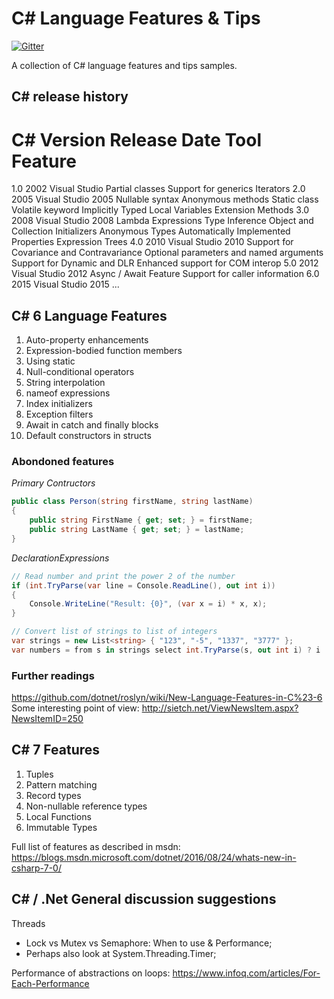 # C# Language Features & Tips

[![Gitter](https://badges.gitter.im/ScaleFocus/csharp-features.svg)](https://gitter.im/ScaleFocus/csharp-features?utm_source=badge&utm_medium=badge&utm_campaign=pr-badge)

A collection of C# language features and tips samples.

## C# release history

# C# Version	Release   Date	            Tool	                   Feature
   1.0	                2002           	Visual Studio           Partial classes
                                                               Support for generics
                                                               Iterators
   2.0	                2005           	Visual Studio 2005       Nullable syntax
                                                               Anonymous methods
                                                               Static class
                                                               Volatile keyword
                                                               Implicitly Typed Local Variables
                                                               Extension Methods
   3.0	                2008	           Visual Studio 2008	     Lambda Expressions
                                                               Type Inference
                                                               Object and Collection Initializers
                                                               Anonymous Types
                                                               Automatically Implemented Properties
                                                               Expression Trees
   4.0	                2010	           Visual Studio 2010	     Support for Covariance and Contravariance
                                                               Optional parameters and named arguments
                                                               Support for Dynamic and DLR
                                                               Enhanced support for COM interop
   5.0	                2012           	Visual Studio 2012     	Async / Await Feature
                                                               Support for caller information
   6.0                 2015            Visual Studio 2015      ...

## C# 6 Language Features

1.  Auto-property enhancements
2.  Expression-bodied function members
3.  Using static
4.  Null-conditional operators
5.  String interpolation
6.  nameof expressions
7.  Index initializers
8.  Exception filters
9.  Await in catch and finally blocks
10. Default constructors in structs

### Abondoned features 
 
*Primary Contructors* 
``` csharp
public class Person(string firstName, string lastName)
{
    public string FirstName { get; set; } = firstName;
    public string LastName { get; set; } = lastName;
}
```

*DeclarationExpressions*  
``` csharp
// Read number and print the power 2 of the number
if (int.TryParse(var line = Console.ReadLine(), out int i))
{
    Console.WriteLine("Result: {0}", (var x = i) * x, x);
}

// Convert list of strings to list of integers
var strings = new List<string> { "123", "-5", "1337", "3777" };
var numbers = from s in strings select int.TryParse(s, out int i) ? i : -1;
```

### Further readings
https://github.com/dotnet/roslyn/wiki/New-Language-Features-in-C%23-6  
Some interesting point of view: http://sietch.net/ViewNewsItem.aspx?NewsItemID=250  

## C# 7 Features
1.  Tuples
2.  Pattern matching
1.  Record types
1.  Non-nullable reference types
5. Local Functions
5. Immutable Types

Full list of features as described in msdn: https://blogs.msdn.microsoft.com/dotnet/2016/08/24/whats-new-in-csharp-7-0/

## C# / .Net General discussion suggestions

Threads 
- Lock vs Mutex vs Semaphore: When to use & Performance;
- Perhaps also look at System.Threading.Timer;

Performance of abstractions on loops: https://www.infoq.com/articles/For-Each-Performance
